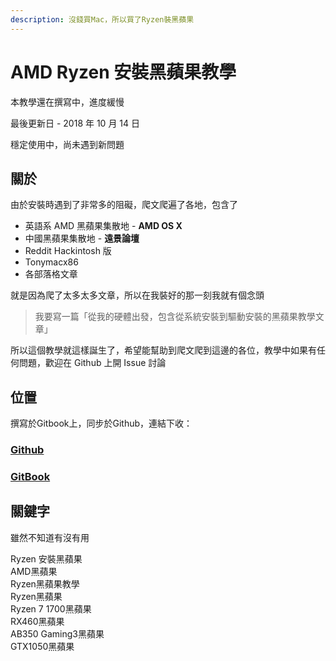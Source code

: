 ```yaml
---
description: 沒錢買Mac，所以買了Ryzen裝黑蘋果
---
```


# AMD Ryzen 安裝黑蘋果教學

本教學還在撰寫中，進度緩慢

最後更新日 - 2018 年 10 月 14 日

穩定使用中，尚未遇到新問題

## 關於

由於安裝時遇到了非常多的阻礙，爬文爬遍了各地，包含了

* 英語系 AMD 黑蘋果集散地 - **AMD OS X**
* 中國黑蘋果集散地 - **遠景論壇**
* Reddit Hackintosh 版
* Tonymacx86
* 各部落格文章

就是因為爬了太多太多文章，所以在我裝好的那一刻我就有個念頭

> 我要寫一篇「從我的硬體出發，包含從系統安裝到驅動安裝的黑蘋果教學文章」

所以這個教學就這樣誕生了，希望能幫助到爬文爬到這邊的各位，教學中如果有任何問題，歡迎在 Github 上開 Issue 討論

## 位置

撰寫於Gitbook上，同步於Github，連結下收：

### [Github](https://github.com/MrNegativeTW/Ryzen-Hackintosh-Tutorial)

### [GitBook](https://mtwstudio.gitbook.io/ryzentosh)

## 關鍵字

雖然不知道有沒有用

Ryzen 安裝黑蘋果  
AMD黑蘋果  
Ryzen黑蘋果教學  
Ryzen黑蘋果  
Ryzen 7 1700黑蘋果   
RX460黑蘋果  
AB350 Gaming3黑蘋果  
GTX1050黑蘋果  


